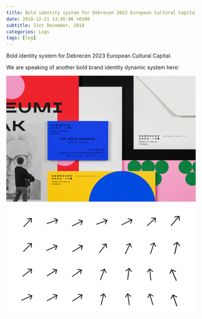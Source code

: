 ```yaml
---
title: Bold identity system for Debrecen 2023 European Cultural Capital
date: 2018-12-21 13:45:00 +0100
subtitle: 21st December, 2018
categories: Logs
tags: [log]
---
```


Bold identity system for Debrecen 2023 European Cultural Capital.

We are speaking of another bold brand identity dynamic system here:

![](../assets/log/n149_24c00073575203.5c10c73975aae.jpg)

![](../assets/log/n986_5e413273575203.5c1059f6e416e.gif)

